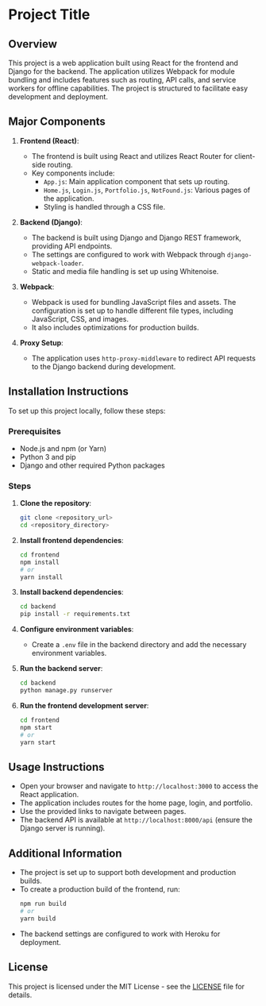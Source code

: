 # Project Title

## Overview

This project is a web application built using React for the frontend and Django for the backend. The application utilizes Webpack for module bundling and includes features such as routing, API calls, and service workers for offline capabilities. The project is structured to facilitate easy development and deployment.

## Major Components

1. **Frontend (React)**: 
    - The frontend is built using React and utilizes React Router for client-side routing.
    - Key components include:
        - `App.js`: Main application component that sets up routing.
        - `Home.js`, `Login.js`, `Portfolio.js`, `NotFound.js`: Various pages of the application.
        - Styling is handled through a CSS file.

2. **Backend (Django)**:
    - The backend is built using Django and Django REST framework, providing API endpoints.
    - The settings are configured to work with Webpack through `django-webpack-loader`.
    - Static and media file handling is set up using Whitenoise.

3. **Webpack**:
    - Webpack is used for bundling JavaScript files and assets. The configuration is set up to handle different file types, including JavaScript, CSS, and images.
    - It also includes optimizations for production builds.

4. **Proxy Setup**:
    - The application uses `http-proxy-middleware` to redirect API requests to the Django backend during development.

## Installation Instructions

To set up this project locally, follow these steps:

### Prerequisites
- Node.js and npm (or Yarn)
- Python 3 and pip
- Django and other required Python packages

### Steps

1. **Clone the repository**:
    ```bash
    git clone <repository_url>
    cd <repository_directory>
    ```

2. **Install frontend dependencies**:
    ```bash
    cd frontend
    npm install
    # or
    yarn install
    ```

3. **Install backend dependencies**:
    ```bash
    cd backend
    pip install -r requirements.txt
    ```

4. **Configure environment variables**:
    - Create a `.env` file in the backend directory and add the necessary environment variables.
  
5. **Run the backend server**:
    ```bash
    cd backend
    python manage.py runserver
    ```

6. **Run the frontend development server**:
    ```bash
    cd frontend
    npm start
    # or
    yarn start
    ```

## Usage Instructions

- Open your browser and navigate to `http://localhost:3000` to access the React application.
- The application includes routes for the home page, login, and portfolio.
- Use the provided links to navigate between pages.
- The backend API is available at `http://localhost:8000/api` (ensure the Django server is running).

## Additional Information

- The project is set up to support both development and production builds.
- To create a production build of the frontend, run:
    ```bash
    npm run build
    # or
    yarn build
    ```
- The backend settings are configured to work with Heroku for deployment.

## License

This project is licensed under the MIT License - see the [LICENSE](LICENSE) file for details.